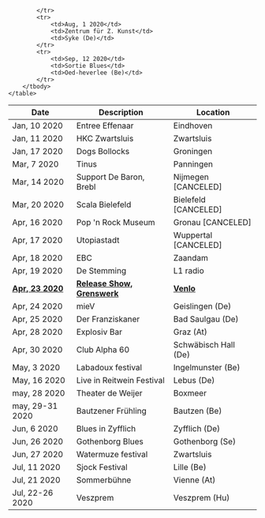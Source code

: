 <!-- Table -->
<div class="table-wrapper">
	<table>
		<thead>
			<tr>
				<th>Date</th>
				<th>Description</th>
				<th>Location</th>
			</tr>
		</thead>
		<tbody>
			<tr>
			<tr>
				<td>Jan, 10 2020</td>
				<td>Entree Effenaar</td>
				<td>Eindhoven</td>
			</tr>
			<tr>
				<td>Jan, 11 2020</td>
				<td>HKC Zwartsluis</td>
				<td>Zwartsluis</td>
			</tr>
			<tr>
				<td>Jan, 17 2020</td>
				<td>Dogs Bollocks</td>
				<td>Groningen</td>
			</tr>
			<tr id="view">
				<td>Mar, 7 2020</td>
				<td>Tinus</td>
				<td>Panningen</td>
			</tr>
			<tr>
				<td>Mar, 14 2020</td>
				<td>Support De Baron, Brebl</td>
				<td>Nijmegen [CANCELED] </td>
			</tr>
			<tr>
				<td>Mar, 20 2020</td>
				<td>Scala Bielefeld</td>
				<td>Bielefeld [CANCELED]</td>
			</tr>
			<tr>
				<td>Apr, 16 2020</td>
				<td>Pop 'n Rock Museum</td>
				<td>Gronau [CANCELED]</td>
			</tr>
			<tr>
				<td>Apr, 17 2020</td>
				<td>Utopiastadt</td>
				<td>Wuppertal [CANCELED] </td>
			</tr>
			<tr>
				<td>Apr, 18 2020</td>
				<td>EBC</td>
				<td>Zaandam</td>
			</tr>
			<tr>
				<td>Apr, 19 2020</td>
				<td>De Stemming</td>
				<td>L1 radio</td>
			</tr>
			<tr>
				<td><b><u>Apr, 23 2020</u></b></td>
				<td><b><u>Release Show, Grenswerk</u></b></td>
				<td><b><u>Venlo</u></b></td>
			</tr>
			<tr>
				<td>Apr, 24 2020</td>
				<td>mieV</td>
				<td>Geislingen (De)</td>
			</tr>
			<tr>
				<td>Apr, 25 2020</td>
				<td>Der Franziskaner</td>
				<td>Bad Saulgau (De)</td>
			</tr>
			<tr>
				<td>Apr, 28 2020</td>
				<td>Explosiv Bar</td>
				<td>Graz (At)</td>
						</tr>
			<tr>
				<td>Apr, 30 2020</td>
				<td>Club Alpha 60</td>
				<td>Schwäbisch Hall (De)</td>
						</tr>
			<tr>
				<td>May, 3 2020</td>
				<td>Labadoux festival</td>
				<td>Ingelmunster (Be)</td>
						</tr>
			<tr>
				<td>May, 16 2020</td>
				<td>Live in Reitwein Festival</td>
				<td>Lebus (De)</td>
			</tr>
			<tr>
				<td>may, 28 2020</td>
				<td>Theater de Weijer</td>
				<td>Boxmeer</td>
			</tr>
			<tr>
				<td>may, 29-31 2020</td>
				<td>Bautzener Frühling</td>
				<td>Bautzen (Be)</td>
			</tr>
			<tr>
				<td>Jun, 6 2020</td>
				<td>Blues in Zyfflich</td>
				<td>Zyfflich (De)</td>
			</tr>
			<tr>
				<td>Jun, 26 2020</td>
				<td>Gothenborg Blues</td>
				<td>Gothenborg (Se)</td>
			</tr>
			<tr>
				<td>Jun, 27 2020</td>
				<td>Watermuze festival</td>
				<td>Zwartsluis</td>
			</tr>
			<tr>
				<td>Jul, 11 2020</td>
				<td>Sjock Festival</td>
				<td>Lille (Be)</td>
			</tr>
			<tr>
				<td>Jul, 21 2020</td>
				<td>Sommerbühne</td>
				<td>Vienne (At)</td>
			</tr>
			<tr>
				<td>Jul, 22-26 2020</td>
				<td>Veszprem</td>
				<td>Veszprem (Hu)</td>
			
			</tr>
			<tr>
				<td>Aug, 1 2020</td>
				<td>Zentrum für Z. Kunst</td>
				<td>Syke (De)</td>
			</tr>
			<tr>
				<td>Sep, 12 2020</td>
				<td>Sortie Blues</td>
				<td>Oed-heverlee (Be)</td>
			</tr>
		</tbody>
	</table>
</div>
